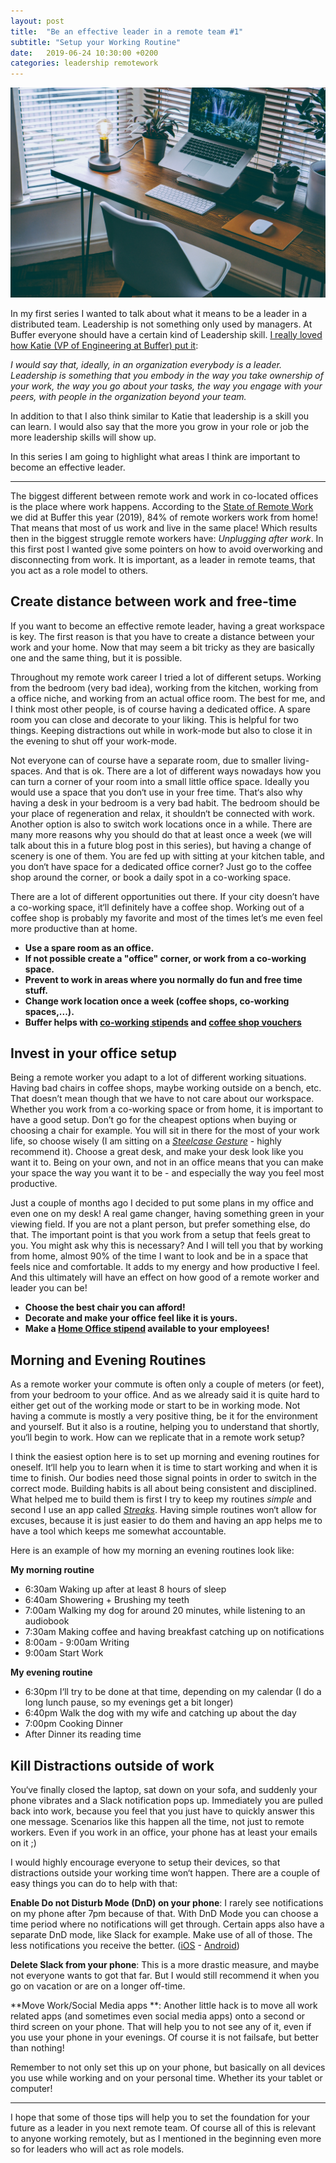 ```yaml
---
layout: post
title:  "Be an effective leader in a remote team #1"
subtitle: "Setup your Working Routine"
date:   2019-06-24 10:30:00 +0200
categories: leadership remotework
---
```

![Source: Photo by Nathan Riley on Unsplash](/assets/desk.jpeg)

In my first series I wanted to talk about what it means to be a leader in a distributed team. Leadership is not something only used by managers. At Buffer everyone should have a certain kind of Leadership skill. [I really loved how Katie (VP of Engineering at Buffer) put it](https://marcusblankenship.com/how-buffer-com-develops-engineering-leadership-skills-from-day-1-with-katie-womersley/): 

*I would say that, ideally, in an organization everybody is a leader. Leadership is something that you embody in the way you take ownership of your work, the way you go about your tasks, the way you engage with your peers, with people in the organization beyond your team.*

In addition to that I also think similar to Katie that leadership is a skill you can learn. I would also say that the more you grow in your role or job the more leadership skills will show up.

In this series I am going to highlight what areas I think are important to become an effective leader.

----


The biggest different between remote work and work in co-located offices is the place where work happens. According to the [State of Remote Work](https://buffer.com/state-of-remote-work-2019 "State of Remote Work") we did at Buffer this year (2019), 84% of remote workers work from home! That means that most of us work and live in the same place! Which results then in the biggest struggle remote workers have: *Unplugging after work*. 
In this first post I wanted give some pointers on how to avoid overworking and disconnecting from work. It is important, as a leader in remote teams, that you act as a role model to others. 

## Create distance between work and free-time
If you want to become an effective remote leader, having a great workspace is key. The first reason is that you have to create a distance between your work and your home. Now that may seem a bit tricky as they are basically one and the same thing, but it is possible.

Throughout my remote work career I tried a lot of different setups. Working from the bedroom (very bad idea), working from the kitchen, working from a office niche, and working from an actual office room. The best for me, and I think most other people, is of course having a dedicated office. A spare room you can close and decorate to your liking. This is helpful for two things. Keeping distractions out while in work-mode but also to close it in the evening to shut off your work-mode.

Not everyone can of course have a separate room, due to smaller living-spaces. And that is ok. There are a lot of different ways nowadays how you can turn a corner of your room into a small little office space. Ideally you would use a space that you don‘t use in your free time. That‘s also why having a desk in your bedroom is a very bad habit. The bedroom should be your place of regeneration and relax, it shouldn‘t be connected with work.
Another option is also to switch work locations once in a while. There are many more reasons why you should do that at least once a week (we will talk about this in a future blog post in this series), but having a change of scenery is one of them. You are fed up with sitting at your kitchen table, and you don‘t have space for a dedicated office corner? Just go to the coffee shop around the corner, or book a daily spot in a co-working space. 

There are a lot of different opportunities out there. If your city doesn’t have a co-working space, it‘ll definitely have a coffee shop. Working out of a coffee shop is probably my favorite and most of the times let’s me even feel more productive than at home.

- **Use a spare room as an office.**
- **If not possible create a "office" corner, or work from a co-working space.**
- **Prevent to work in areas where you normally do fun and free time stuff.**
- **Change work location once a week (coffee shops, co-working spaces,...).**
- **Buffer helps with [co-working stipends](https://open.buffer.com/benefits-remote-company/ "co-working stipends") and [coffee shop vouchers](https://open.buffer.com/coffee-shop-working/ "coffee shop vouchers")**

## Invest in your office setup
Being a remote worker you adapt to a lot of different working situations. Having bad chairs in coffee shops, maybe working outside on a bench, etc. That doesn’t mean though that we have to not care about our workspace. Whether you work from a co-working space or from home, it is important to have a good setup. Don’t go for the cheapest options when buying or choosing a chair for example. You will sit in there for the most of your work life, so choose wisely (I am sitting on a *[Steelcase Gesture](https://www.steelcase.com/products/office-chairs/gesture/ "Steelcase Gesture")* - highly recommend it). Choose a great desk, and make your desk look like you want it to. Being on your own, and not in an office means that you can make your space the way you want it to be - and especially the way you feel most productive. 

Just a couple of months ago I decided to put some plans in my office and even one on my desk! A real game changer, having something green in your viewing field. If you are not a plant person, but prefer something else, do that. The important point is that you work from a setup that feels great to you. 
You might ask why this is necessary? And I will tell you that by working from home, almost 90% of the time I want to look and be in a space that feels nice and comfortable. It adds to my energy and how productive I feel. And this ultimately will have an effect on how good of a remote worker and leader you can be!

- **Choose the best chair you can afford!**
- **Decorate and make your office feel like it is yours.**
- **Make a [Home Office stipend](https://open.buffer.com/benefits-remote-company/ "home office stipend") available to your employees!**

## Morning and Evening Routines
As a remote worker your commute is often only a couple of meters (or feet), from your bedroom to your office. And as we already said it is quite hard to either get out of the working mode or start to be in working mode. Not having a commute is mostly a very positive thing, be it for the environment and yourself. But it also is a routine, helping you to understand that shortly, you‘ll begin to work. How can we replicate that in a remote work setup?   

I think the easiest option here is to set up morning and evening routines for oneself. It‘ll help you to learn when it is time to start working and when it is time to finish. Our bodies need those signal points in order to switch in the correct mode. Building habits is all about being consistent and disciplined. What helped me to build them is first I try to keep my routines *simple* and second I use an app called *[Streaks](https://streaksapp.com/ "Streaks")*. Having simple routines won‘t allow for excuses, because it is just easier to do them and having an app helps me to have a tool which keeps me somewhat accountable.

Here is an example of how my morning an evening routines look like:

**My morning routine**
- 6:30am Waking up after at least 8 hours of sleep
- 6:40am Showering + Brushing my teeth
- 7:00am Walking my dog for around 20 minutes, while listening to an audiobook
- 7:30am Making coffee and having breakfast catching up on notifications
- 8:00am - 9:00am Writing
- 9:00am Start Work

**My evening routine**
- 6:30pm I‘ll try to be done at that time, depending on my calendar (I do a long lunch pause, so my evenings get a bit longer)
- 6:40pm Walk the dog with my wife and catching up about the day
- 7:00pm Cooking Dinner 
- After Dinner its reading time

## Kill Distractions outside of work
You‘ve finally closed the laptop, sat down on your sofa, and suddenly your phone vibrates and a Slack notification pops up. Immediately you are pulled back into work, because you feel that you just have to quickly answer this one message. Scenarios like this happen all the time, not just to remote workers. Even if you work in an office, your phone has at least your emails on it ;) 

I would highly encourage everyone to setup their devices, so that distractions outside your working time won‘t happen. There are a couple of easy things you can do to help with that:

**Enable Do not Disturb Mode (DnD) on your phone**: I rarely see notifications on my phone after 7pm because of that. With DnD Mode you can choose a time period where no notifications will get through. Certain apps also have a separate DnD mode, like Slack for example. Make use of all of those. The less notifications you receive the better. ([iOS](https://support.apple.com/en-us/HT204321 "iOS Instructions") - [Android](https://support.google.com/android/answer/9069335?hl=en "Android Instructions"))

**Delete Slack from your phone**: This is a more drastic measure, and maybe not everyone wants to got that far. But I would still recommend it when you go on vacation or are on a longer off-time. 

**Move Work/Social Media apps **: Another little hack is to move all work related  apps (and sometimes even social media apps) onto a second or third screen on your phone. That will help you to not see any of it, even if you use your phone in your evenings. Of course it is not failsafe, but better than nothing!

Remember to not only set this up on your phone, but basically on all devices you use while working and on your personal time. Whether its your tablet or computer!

---- 

I hope that some of those tips will help you to set the foundation for your future as a leader in you next remote team. Of course all of this is relevant to anyone working remotely, but as I mentioned in the beginning even more so for leaders who will act as role models.